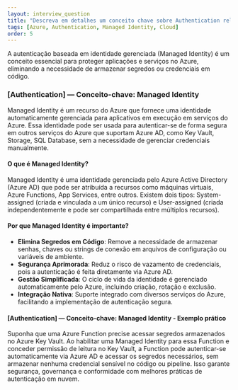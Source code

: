 ```yaml
---
layout: interview_question
title: "Descreva em detalhes um conceito chave sobre Authentication relevante para arquitetura no Azure"
tags: [Azure, Authentication, Managed Identity, Cloud]
order: 5
---
```


A autenticação baseada em identidade gerenciada (Managed Identity) é um conceito essencial para proteger aplicações e serviços no Azure, eliminando a necessidade de armazenar segredos ou credenciais em código.

### [Authentication] — Conceito-chave: Managed Identity

Managed Identity é um recurso do Azure que fornece uma identidade automaticamente gerenciada para aplicativos em execução em serviços do Azure. Essa identidade pode ser usada para autenticar-se de forma segura em outros serviços do Azure que suportam Azure AD, como Key Vault, Storage, SQL Database, sem a necessidade de gerenciar credenciais manualmente.

#### O que é Managed Identity?

Managed Identity é uma identidade gerenciada pelo Azure Active Directory (Azure AD) que pode ser atribuída a recursos como máquinas virtuais, Azure Functions, App Services, entre outros. Existem dois tipos: System-assigned (criada e vinculada a um único recurso) e User-assigned (criada independentemente e pode ser compartilhada entre múltiplos recursos).

#### Por que Managed Identity é importante?

- **Elimina Segredos em Código**: Remove a necessidade de armazenar senhas, chaves ou strings de conexão em arquivos de configuração ou variáveis de ambiente.
- **Segurança Aprimorada**: Reduz o risco de vazamento de credenciais, pois a autenticação é feita diretamente via Azure AD.
- **Gestão Simplificada**: O ciclo de vida da identidade é gerenciado automaticamente pelo Azure, incluindo criação, rotação e exclusão.
- **Integração Nativa**: Suporte integrado com diversos serviços do Azure, facilitando a implementação de autenticação segura.

#### [Authentication] — Conceito-chave: Managed Identity - Exemplo prático

Suponha que uma Azure Function precise acessar segredos armazenados no Azure Key Vault. Ao habilitar uma Managed Identity para essa Function e conceder permissão de leitura no Key Vault, a Function pode autenticar-se automaticamente via Azure AD e acessar os segredos necessários, sem armazenar nenhuma credencial sensível no código ou pipeline. Isso garante segurança, governança e conformidade com melhores práticas de autenticação em nuvem.
